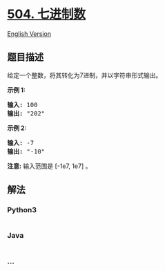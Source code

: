 # [504. 七进制数](https://leetcode-cn.com/problems/base-7)

[English Version](/solution/0500-0599/0504.Base%207/README_EN.md)

## 题目描述

<!-- 这里写题目描述 -->

<p>给定一个整数，将其转化为7进制，并以字符串形式输出。</p>

<p><strong>示例 1:</strong></p>

<pre>
<strong>输入:</strong> 100
<strong>输出:</strong> &quot;202&quot;
</pre>

<p><strong>示例 2:</strong></p>

<pre>
<strong>输入:</strong> -7
<strong>输出:</strong> &quot;-10&quot;
</pre>

<p><strong>注意:</strong> 输入范围是&nbsp;[-1e7, 1e7] 。</p>


## 解法

<!-- 这里可写通用的实现逻辑 -->

<!-- tabs:start -->

### **Python3**

<!-- 这里可写当前语言的特殊实现逻辑 -->

```python

```

### **Java**

<!-- 这里可写当前语言的特殊实现逻辑 -->

```java

```

### **...**

```

```

<!-- tabs:end -->
